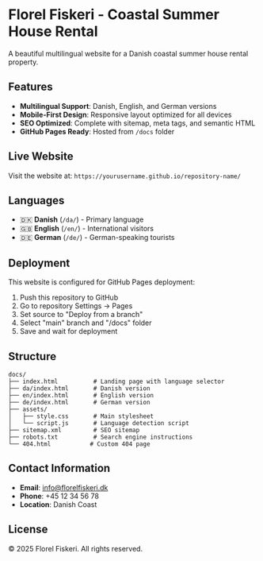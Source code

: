 # Florel Fiskeri - Coastal Summer House Rental

A beautiful multilingual website for a Danish coastal summer house rental property.

## Features

- **Multilingual Support**: Danish, English, and German versions
- **Mobile-First Design**: Responsive layout optimized for all devices
- **SEO Optimized**: Complete with sitemap, meta tags, and semantic HTML
- **GitHub Pages Ready**: Hosted from `/docs` folder

## Live Website

Visit the website at: `https://yourusername.github.io/repository-name/`

## Languages

- 🇩🇰 **Danish** (`/da/`) - Primary language
- 🇬🇧 **English** (`/en/`) - International visitors
- 🇩🇪 **German** (`/de/`) - German-speaking tourists

## Deployment

This website is configured for GitHub Pages deployment:

1. Push this repository to GitHub
2. Go to repository Settings → Pages
3. Set source to "Deploy from a branch"
4. Select "main" branch and "/docs" folder
5. Save and wait for deployment

## Structure

```
docs/
├── index.html          # Landing page with language selector
├── da/index.html       # Danish version
├── en/index.html       # English version  
├── de/index.html       # German version
├── assets/
│   ├── style.css       # Main stylesheet
│   └── script.js       # Language detection script
├── sitemap.xml         # SEO sitemap
├── robots.txt          # Search engine instructions
└── 404.html           # Custom 404 page
```

## Contact Information

- **Email**: info@florelfiskeri.dk
- **Phone**: +45 12 34 56 78
- **Location**: Danish Coast

## License

© 2025 Florel Fiskeri. All rights reserved.